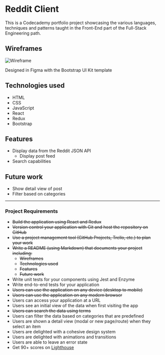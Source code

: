# Reddit Client

This is a Codecademy portfolio project showcasing the various languages, techniques and patterns taught in the Front-End part of the Full-Stack Engineering path.

## Wireframes

![Wireframe](https://i.imgur.com/4P4Ir5c.png)

Designed in Figma with the Bootstrap UI Kit template

## Technologies used

* HTML
* CSS
* JavaScript
* React
* Redux
* Bootstrap

## Features

* Display data from the Reddit JSON API
  * Display post feed
* Search capabilities

## Future work

* Show detail view of post
* Filter based on categories

-----

### Project Requirements

* ~~Build the application using React and Redux~~
* ~~Version control your application with Git and host the repository on GitHub~~
* ~~Use a project management tool (GitHub Projects, Trello, etc.) to plan your work~~
* ~~Write a README (using Markdown) that documents your project including:~~
  * ~~Wireframes~~
  * ~~Technologies used~~
  * ~~Features~~
  * ~~Future work~~
* Write unit tests for your components using Jest and Enzyme
* Write end-to-end tests for your application
* ~~Users can use the application on any device (desktop to mobile)~~
* ~~Users can use the application on any modern browser~~
* Users can access your application at a URL
* Users see an initial view of the data when first visiting the app
* ~~Users can search the data using terms~~
* Users can filter the data based on categories that are predefined
* Users are shown a detail view (modal or new page/route) when they select an item
* Users are delighted with a cohesive design system
* Users are delighted with animations and transitions
* Users are able to leave an error state
* Get 90+ scores on [Lighthouse](https://web.dev/measure/)
